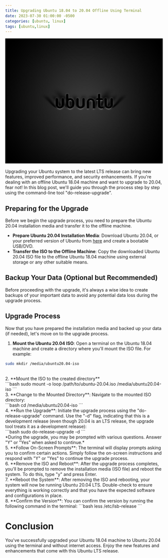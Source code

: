 ```yaml
---
title: Upgrading Ubuntu 18.04 to 20.04 Offline Using Terminal
date: 2023-07-30 01:00:00 -0500
categories: [ubuntu, linux]
tags: [ubuntu,linux]
---
```


<img src="/assets/img/posts/2023/ubuntu_offline_upgrade/ubuntu_offline_upgrade.jpg" alt="Upgrading Ubuntu 18.04 to 20.04 Offline Using Terminal" style="height:400px; width:600px;" />


Upgrading your Ubuntu system to the latest LTS release can bring new features, improved performance, and security enhancements. If you're dealing with an offline Ubuntu 18.04 machine and want to upgrade to 20.04, fear not! In this blog post, we'll guide you through the process step by step using the command-line tool "do-release-upgrade".

## Preparing for the Upgrade

Before we begin the upgrade process, you need to prepare the Ubuntu 20.04 installation media and transfer it to the offline machine.

- **Prepare Ubuntu 20.04 Installation Media**: Download Ubuntu 20.04, or your preferred version of Ubuntu from [here](https://releases.ubuntu.com/focal/) and create a bootable USB/DVD.<br>
- **Transfer the ISO to the Offline Machine**: Copy the downloaded Ubuntu 20.04 ISO file to the offline Ubuntu 18.04 machine using external storage or any other suitable means.<br>


## Backup Your Data (Optional but Recommended)

Before proceeding with the upgrade, it's always a wise idea to create backups of your important data to avoid any potential data loss during the upgrade process.

## Upgrade Process

Now that you have prepared the installation media and backed up your data (if needed), let's move on to the upgrade process.

1. **Mount the Ubuntu 20.04 ISO**: Open a terminal on the Ubuntu 18.04 machine and create a directory where you'll mount the ISO file. For example:<br>
```bash
sudo mkdir /media/ubuntu20.04-iso
```
<br>
2. **Mount the ISO to the created directory**<br>
```bash
sudo mount -o loop /path/to/ubuntu-20.04.iso /media/ubuntu20.04-iso
```
<br>
3. **Change to the Mounted Directory**: Navigate to the mounted ISO directory:<br>
```bash
cd /media/ubuntu20.04-iso
```
<br>
4. **Run the Upgrade**: Initiate the upgrade process using the "do-release-upgrade" command. Use the "-d" flag, indicating that this is a development release (even though 20.04 is an LTS release, the upgrade tool treats it as a development release):<br>
```bash
sudo do-release-upgrade -d
```
<br>
*During the upgrade, you may be prompted with various questions. Answer "Y" or "Yes" when asked to continue.*<br>
5. **Follow On-Screen Prompts**: The terminal will display prompts asking you to confirm certain actions. Simply follow the on-screen instructions and respond with "Y" or "Yes" to continue the upgrade process.<br>
6. **Remove the ISO and Reboot**: After the upgrade process completes, you'll be prompted to remove the installation media (ISO file) and reboot the system. To do this, type "y" and press Enter.<br>
7. **Reboot the System**: After removing the ISO and rebooting, your system will now be running Ubuntu 20.04 LTS. Double-check to ensure everything is working correctly and that you have the expected software and configurations in place.<br>
8. **Confirm the Version**: You can confirm the version by running the following command in the terminal:
```bash
less /etc/lsb-release
```
<br>

# Conclusion
You've successfully upgraded your Ubuntu 18.04 machine to Ubuntu 20.04 using the terminal and without internet access. Enjoy the new features and enhancements that come with this Ubuntu LTS release.



